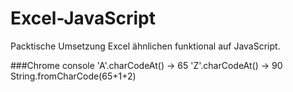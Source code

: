 # Excel-JavaScript
Packtische Umsetzung Excel ähnlichen funktional auf JavaScript.

###Chrome console
'A'.charCodeAt() -> 65
'Z'.charCodeAt() -> 90
String.fromCharCode(65+1+2)